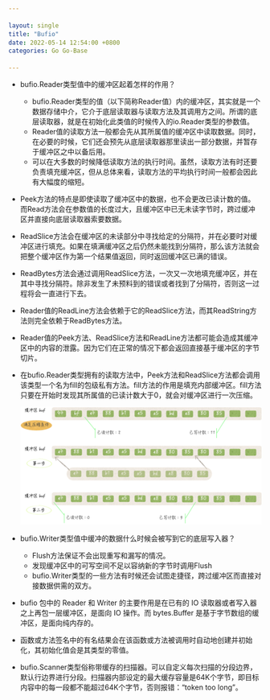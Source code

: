 ```yaml
---

layout: single  
title: "Bufio"  
date: 2022-05-14 12:54:00 +0800   
categories: Go Go-Base

---
```


* bufio.Reader类型值中的缓冲区起着怎样的作用？
	* bufio.Reader类型的值（以下简称Reader值）内的缓冲区，其实就是一个数据存储中介，它介于底层读取器与读取方法及其调用方之间。所谓的底层读取器，就是在初始化此类值的时候传入的io.Reader类型的参数值。
	* Reader值的读取方法一般都会先从其所属值的缓冲区中读取数据。同时，在必要的时候，它们还会预先从底层读取器那里读出一部分数据，并暂存于缓冲区之中以备后用。
	* 可以在大多数的时候降低读取方法的执行时间。虽然，读取方法有时还要负责填充缓冲区，但从总体来看，读取方法的平均执行时间一般都会因此有大幅度的缩短。

* Peek方法的特点是即使读取了缓冲区中的数据，也不会更改已读计数的值。而Read方法会在参数值的长度过大，且缓冲区中已无未读字节时，跨过缓冲区并直接向底层读取器索要数据。
* ReadSlice方法会在缓冲区的未读部分中寻找给定的分隔符，并在必要时对缓冲区进行填充。如果在填满缓冲区之后仍然未能找到分隔符，那么该方法就会把整个缓冲区作为第一个结果值返回，同时返回缓冲区已满的错误。
* ReadBytes方法会通过调用ReadSlice方法，一次又一次地填充缓冲区，并在其中寻找分隔符。除非发生了未预料到的错误或者找到了分隔符，否则这一过程将会一直进行下去。
* Reader值的ReadLine方法会依赖于它的ReadSlice方法，而其ReadString方法则完全依赖于ReadBytes方法。
* Reader值的Peek方法、ReadSlice方法和ReadLine方法都可能会造成其缓冲区中的内容的泄露。因为它们在正常的情况下都会返回直接基于缓冲区的字节切片。
* 在bufio.Reader类型拥有的读取方法中，Peek方法和ReadSlice方法都会调用该类型一个名为fill的包级私有方法。fill方法的作用是填充内部缓冲区。fill方法只要在开始时发现其所属值的已读计数大于0，就会对缓冲区进行一次压缩。

	![bufio.Reader中的缓冲区压缩](/assets/img/bufio.Reader中的缓冲区压缩.png)
	
* bufio.Writer类型值中缓冲的数据什么时候会被写到它的底层写入器？
	* Flush方法保证不会出现重写和漏写的情况。
	* 发现缓冲区中的可写空间不足以容纳新的字节时调用Flush
	* bufio.Writer类型的一些方法有时候还会试图走捷径，跨过缓冲区而直接对接数据供需的双方。

* bufio 包中的 Reader 和 Writer 的主要作用是在已有的 IO 读取器或者写入器之上再包一层缓冲区，是面向 IO 操作。而 bytes.Buffer 是基于字节数组的缓冲区，是面向纯内存的。
* 函数或方法签名中的有名结果会在该函数或方法被调用时自动地创建并初始化，其初始化值会是其类型的零值。
* bufio.Scanner类型俗称带缓存的扫描器。可以自定义每次扫描的分段边界，默认行边界进行分段。扫描器内部设定的最大缓存容量是64K个字节，即目标内容中的每一段都不能超过64K个字节，否则报错：“token too long”。